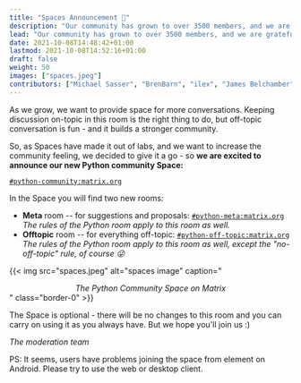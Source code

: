 ```yaml
---
title: "Spaces Announcement 🎉"
description: "Our community has grown to over 3500 members, and we are grateful for everyone who is bearing with us. Thanks Pythoneers!"
lead: "Our community has grown to over 3500 members, and we are grateful for everyone who is bearing with us. Thanks Pythoneers!"
date: 2021-10-08T14:48:42+01:00
lastmod: 2021-10-08T14:52:16+01:00
draft: false
weight: 50
images: ["spaces.jpeg"]
contributors: ["Michael Sasser", "BrenBarn", "ilex", "James Belchamber"]
---
```


As we grow, we want to provide space for more conversations. Keeping 
discussion on-topic in this room is the right thing to do, but off-topic 
conversation is fun - and it builds a stronger community.

So, as Spaces have made it out of labs, and we want to increase the community 
feeling, we decided to give it a go - so **we are excited to announce our new Python community Space:**

<a href="https://matrix.to/#/#python-community:matrix.org" target="_blank">`#python-community:matrix.org`</a> 
 
In the Space you will find two new rooms:
- **Meta** room -- for suggestions and proposals: 
  <a href="https://matrix.to/#/#python-meta:matrix.org" target="_blank">
  `#python-meta:matrix.org`
  </a>
  _The rules of the Python room apply to this room as well._
- **Offtopic** room -- for everything off-topic:
  <a href="https://matrix.to/#/#python-off-topic:matrix.org" target="_blank">
  `#python-off-topic:matrix.org`
  </a>
  _The rules of the Python room apply to this room as well, except the 
  "no-off-topic" rule, of course 😜_

{{< img src="spaces.jpeg" alt="spaces image" caption="<center><em>The Python Community Space on Matrix</em></center>" class="border-0" >}}

The Space is optional - there will be no changes to this room and you can 
carry on using it as you always have. But we hope you'll join us :)

_The moderation team_

PS: It seems, users have problems joining the space from element on Android. Please try to use the web or desktop client.

